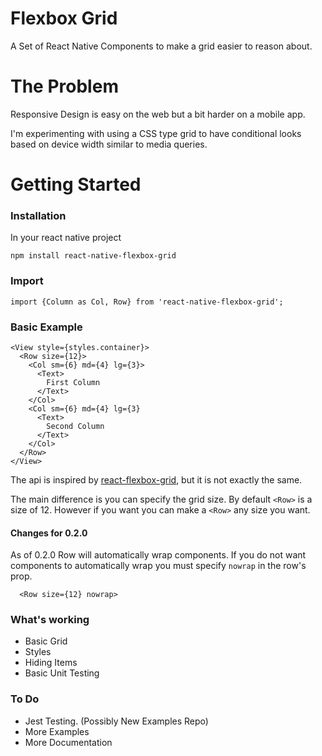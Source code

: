 # Flexbox Grid

A Set of React Native Components to make a grid easier to reason about.

# The Problem
Responsive Design is easy on the web but a bit harder on a mobile app.

I'm experimenting with using a CSS type grid to have conditional looks based on device width similar to media queries.

# Getting Started

### Installation

In your react native project

```
npm install react-native-flexbox-grid
```

### Import

```
import {Column as Col, Row} from 'react-native-flexbox-grid';
```

### Basic Example

```
<View style={styles.container}>        
  <Row size={12}>
    <Col sm={6} md={4} lg={3}>
      <Text>
        First Column
      </Text>
    </Col>
    <Col sm={6} md={4} lg={3}
      <Text>
        Second Column
      </Text>
    </Col>
  </Row>      
</View>
```

The api is inspired by
[react-flexbox-grid](https://www.npmjs.com/package/react-flexbox-grid), but it is not exactly the same.

The main difference is you can specify the grid size. By default `<Row>` is a size of 12. However if you want you can make a `<Row>` any size you want.

#### Changes for 0.2.0

As of 0.2.0 Row will automatically wrap components. If you do not want components to automatically wrap you must specify `nowrap` in the row's prop.

```
  <Row size={12} nowrap>
```



### What's working
* Basic Grid
* Styles
* Hiding Items
* Basic Unit Testing

### To Do
* Jest Testing. (Possibly New Examples Repo)
* More Examples
* More Documentation
